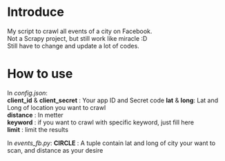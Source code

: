 # Introduce
My script to crawl all events of a city on Facebook.  
Not a Scrapy project, but still work like miracle :D  
Still have to change and update a lot of codes.  


# How to use
In *config.json*:  
**client_id** & **client_secret** : Your app ID and Secret code 
**lat** & **long**: Lat and Long of location you want to crawl  
**distance** : In metter  
**keyword** : if you want to crawl with specific keyword, just fill here  
**limit** : limit the results  

In *events_fb.py*:
**CIRCLE** : A tuple contain lat and long of city your want to scan, and distance as your desire
